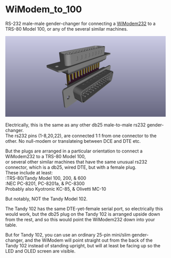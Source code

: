 # WiModem_to_100

RS-232 male-male gender-changer for connecting a [WiModem232](https://www.cbmstuff.com/proddetail.php?prod=WiModem232OLED) to a TRS-80 Model 100, or any of the several similar machines.

![](WiModem_to_100.png)

Electrically, this is the same as any other db25 male-to-male rs232 gender-changer.  
The rs232 pins (1-8,20,22), are connected 1:1 from one connector to the other. No null-modem or translateing between DCE and DTE etc.

But the plugs are arranged in a particular orientation to connect a WiModem232 to a TRS-80 Model 100,  
or several other similar machines that have the same unusual rs232 connector, which is a db25, wired DTE, but with a female plug.  
These include at least:  
:TRS-80/Tandy Model 100, 200, & 600  
:NEC PC-8201, PC-8201a, & PC-8300  
Probably also Kyotronic KC-85, & Olivetti MC-10  

But notably, NOT the Tandy Model 102.

The Tandy 102 has the same DTE-yet-female serial port, so electrically this would work, but the db25 plug on the Tandy 102 is arranged upside down from the rest, and so this would point the WiModem232 down into your table.

But for Tandy 102, you can use an ordinary 25-pin mini/slim gender-changer, and the WiModem will point straight out from the back of the Tandy 102 instead of standing upright, but will at least be facing up so the LED and OLED screen are visible.

